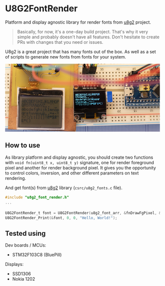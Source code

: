 # U8G2FontRender

Platform and display agnostic library for render fonts from [u8g2](https://github.com/olikraus/u8g2/) project.

> Basically, for now, it's a one-day build project. That's why it very simple and probably doesn't have all features. Don't hesitate to create PRs with changes that you need or issues.

U8g2 is a great project that has many fonts out of the box. As well as a set of scripts to generate new fonts from fonts for your system.

![](examples/example.jpg)

## How to use

As library platform and display agnostic, you should create two functions with `void fn(uint8_t x, uint8_t y)` signature, one for render foreground pixel and another for render background pixel. It gives you the opportunity to control colors, inversion, and other different parameters on text rendering.

And get font(s) from [u8g2](https://github.com/olikraus/u8g2/) library (`csrc/u8g2_fonts.c` file).

```c
#include "u8g2_font_render.h"
...
  
U8G2FontRender_t font = U8G2FontRender(u8g2_font_arr, &fnDrawFgPixel, &fnDrawBgPixel);
U8G2FontRender_Print(&font, 0, 0, "Hello, World!");
```

## Tested using

Dev boards / MCUs:

* STM32F103C8 (BluePill)

Displays:

* SSD1306
* Nokia 1202

